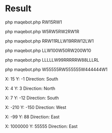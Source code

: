 # Result


php maqebot.php RW15RW1

php maqebot.php W5RW5RW2RW1R

php maqebot.php RRW11RLLW19RRW12LW1

php maqebot.php LLW100W50RW200W10

php maqebot.php LLLLLW99RRRRRW88LLLRL

php maqebot.php W55555RW555555W444444W1


X: 15 Y: -1 Direction: South

X: 4 Y: 3 Direction: North

X: 7 Y: -12 Direction: South

X: -210 Y: -150 Direction: West

X: -99 Y: 88 Direction: East

X: 1000000 Y: 55555 Direction: East

